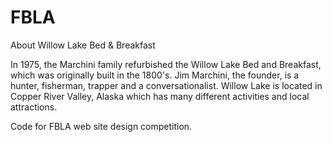 FBLA
====

About Willow Lake Bed & Breakfast

In 1975, the Marchini family refurbished the Willow Lake Bed and Breakfast, which was originally built in the 1800's. Jim Marchini, the founder, is a hunter, fisherman, trapper and a conversationalist. Willow Lake is located in Copper River Valley, Alaska which has many different activities and local attractions.

Code for FBLA web site design competition.
